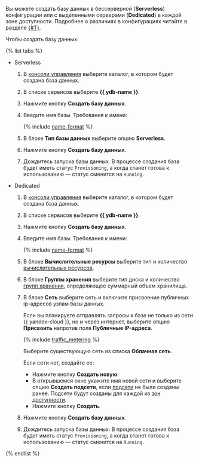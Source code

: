 Вы можете создать базу данных в бессерверной (**Serverless**) конфигурации или с выделенными серверами (**Dedicated**) в каждой зоне доступности. Подробнее о различиях в конфигурациях читайте в разделе [{#T}](../concepts/index.md).

Чтобы создать базу данных:

{% list tabs %}

* Serverless

   1. В [консоли управления](https://console.cloud.yandex.ru) выберите каталог, в котором будет создана база данных.
   1. В списке сервисов выберите **{{ ydb-name }}**.
   1. Нажмите кнопку **Создать базу данных**.
   1. Введите имя базы. Требования к имени:

            
      {% include [name-format](../../_includes/name-format.md) %}
      
     

   1. В блоке **Тип базы данных** выберите опцию **Serverless**.
   1. Нажмите кнопку **Создать базу данных**.
   1. Дождитесь запуска базы данных. В процессе создания база будет иметь статус `Provisioning`, а когда станет готова к использованию — статус сменится на `Running`.

* Dedicated

   1. В [консоли управления](https://console.cloud.yandex.ru) выберите каталог, в котором будет создана база данных.

   1. В списке сервисов выберите **{{ ydb-name }}**.

   1. Нажмите кнопку **Создать базу данных**.

   1. Введите имя базы. Требования к имени:

            
      {% include [name-format](../../_includes/name-format.md) %}
      
     

   1. В блоке **Вычислительные ресурсы** выберите тип и количество [вычислительных ресурсов](../concepts/databases.md#compute-units).

   1. В блоке **Группы хранения** выберите тип диска и количество [групп хранения](../concepts/databases.md#storage-groups), определяющее суммарный объем хранилища.

   1. В блоке **Сеть** выберите сеть и включите присвоение публичных ip-адресов узлам базы данных.

      Если вы планируете отправлять запросы к базе не только из сети {{ yandex-cloud }}, но и через интернет, выберите опцию **Присвоить** напротив поля **Публичные IP-адреса**.

            
      {% include  [traffic_metering](../_includes/traffic_metering.md) %}
      
     

      Выберите существующую сеть из списка **Облачная сеть**.

      Если сети нет, создайте ее:

      * Нажмите кнопку **Создать новую**.
      * В открывшемся окне укажите имя новой сети и выберите опцию **Создать подсети**, если  [подсети](../../vpc/concepts/network.md#subnet)  не были созданы ранее. Подсети будут созданы для каждой из  [зон доступности](../../overview/concepts/geo-scope.md).
      * Нажмите кнопку **Создать**.

   1. Нажмите кнопку **Создать базу данных**.

   1. Дождитесь запуска базы данных. В процессе создания база будет иметь статус `Provisioning`, а когда станет готова к использованию — статус сменится на `Running`.

{% endlist %}
